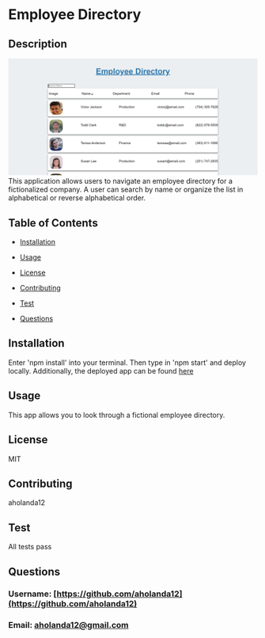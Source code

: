 
# Employee Directory

## Description
![Screenshot](https://github.com/aholanda12/employee-directory/blob/main/public/screenshot.PNG)
This application allows users to navigate an employee directory for a fictionalized company. A user can search by name or organize the list in alphabetical or reverse alphabetical order.

## Table of Contents

* [Installation](#Installation)

* [Usage](#Usage)

* [License](#License)

* [Contributing](#Contributing)

* [Test](#Test)

* [Questions](#Questions)

## Installation
Enter 'npm install' into your terminal. Then type in 'npm start' and deploy locally. Additionally, the deployed app can be found [here](https://employee-directory234.herokuapp.com/)

## Usage
This app allows you to look through a fictional employee directory.

## License
MIT

## Contributing
aholanda12

## Test
All tests pass

## Questions

### Username: [https://github.com/aholanda12](https://github.com/aholanda12)

### Email: [aholanda12@gmail.com](mailto:aholanda12@gmail.com)